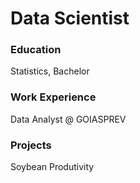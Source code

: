 # Data Scientist

### Education
Statistics, Bachelor

### Work Experience
Data Analyst @ GOIASPREV

### Projects
Soybean Produtivity
